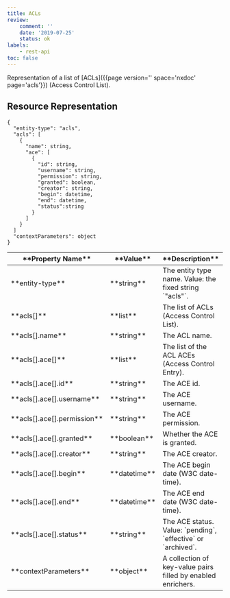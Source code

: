 ```yaml
---
title: ACLs
review:
    comment: ''
    date: '2019-07-25'
    status: ok
labels:
    - rest-api
toc: false
---
```


Representation of a list of [ACLs]({{page version='' space='nxdoc' page='acls'}}) (Access Control List).

## Resource Representation

<pre><code class="json hljs">{
  "entity-type": "acls",
  "acls": [
    {
      "name": string,
      "ace": [
        {
          "id": string,
          "username": string,
          "permission": string,
          "granted": boolean,
          "creator": string,
          "begin": datetime,
          "end": datetime,
          "status":string
        }
      ]
    }
  ]
  "contextParameters": object
}
</code></pre>

<div class="table-scroll">
  <table>
    <thead>
      <tr>
        <th>**Property Name**</th>
        <th>**Value**</th>
        <th>**Description**</th>
        <th>**Notes**</th>
      </tr>
    </thead>
    <tbody>
      <tr>
        <td>**entity-type**</td>
        <td>**string**</td>
        <td>The entity type name. Value: the fixed string `"acls"`.</td>
        <td></td>
      </tr>
      <tr>
        <td>**acls[]**</td>
        <td>**list**</td>
        <td>The list of ACLs (Access Control List).</td>
        <td></td>
      </tr>
      <tr>
        <td>**acls[].name**</td>
        <td>**string**</td>
        <td>The ACL name.</td>
        <td></td>
      </tr>
      <tr>
        <td>**acls[].ace[]**</td>
        <td>**list**</td>
        <td>The list of the ACL ACEs (Access Control Entry).</td>
        <td></td>
      </tr>
      <tr>
        <td>**acls[].ace[].id**</td>
        <td>**string**</td>
        <td>The ACE id.</td>
        <td></td>
      </tr>
      <tr>
        <td>**acls[].ace[].username**</td>
        <td>**string**</td>
        <td>The ACE username.</td>
        <td></td>
      </tr>
      <tr>
        <td>**acls[].ace[].permission**</td>
        <td>**string**</td>
        <td>The ACE permission.</td>
        <td></td>
      </tr>
      <tr>
        <td>**acls[].ace[].granted**</td>
        <td>**boolean**</td>
        <td>Whether the ACE is granted.</td>
        <td></td>
      </tr>
      <tr>
        <td>**acls[].ace[].creator**</td>
        <td>**string**</td>
        <td>The ACE creator.</td>
        <td></td>
      </tr>
      <tr>
        <td>**acls[].ace[].begin**</td>
        <td>**datetime**</td>
        <td>The ACE begin date (W3C date-time).</td>
        <td></td>
      </tr>
      <tr>
        <td>**acls[].ace[].end**</td>
        <td>**datetime**</td>
        <td>The ACE end date (W3C date-time).</td>
        <td></td>
      </tr>
      <tr>
        <td>**acls[].ace[].status**</td>
        <td>**string**</td>
        <td>The ACE status. Value: `pending`, `effective` or `archived`.</td>
        <td></td>
      </tr>
      <tr>
        <td>**contextParameters**</td>
        <td>**object**</td>
        <td>A collection of key-value pairs filled by enabled enrichers.</td>
        <td>Optional</td>
      </tr>
    </tbody>
  </table>
</div>
